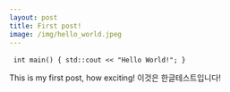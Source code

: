 ```yaml
---
layout: post
title: First post!
image: /img/hello_world.jpeg
---
```


​```
int main()
{
  std::cout << "Hello World!";
}
​```

This is my first post, how exciting!
이것은 한글테스트입니다!
